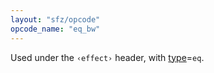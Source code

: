 ```yaml
---
layout: "sfz/opcode"
opcode_name: "eq_bw"
---
```

Used under the `‹effect›` header, with [type]=`eq`.

[type]: type#eq
